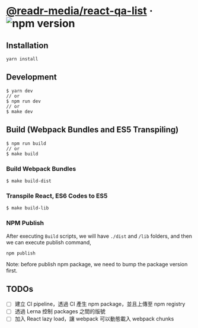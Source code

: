 # [@readr-media/react-qa-list](https://www.npmjs.com/package/@readr-media/react-qa-list) &middot; ![npm version](https://img.shields.io/npm/v/@readr-media/react-qa-list.svg?style=flat)

## Installation
`yarn install`

## Development
```
$ yarn dev
// or
$ npm run dev
// or
$ make dev
```

## Build (Webpack Bundles and ES5 Transpiling)
```
$ npm run build
// or
$ make build
```

### Build Webpack Bundles
```
$ make build-dist
```

### Transpile React, ES6 Codes to ES5
```
$ make build-lib
```

### NPM Publish
After executing `Build` scripts, we will have `./dist` and `/lib` folders,
and then we can execute publish command,
```
npm publish
```

Note: before publish npm package, we need to bump the package version first.


## TODOs
- [ ] 建立 CI pipeline，透過 CI 產生 npm package，並且上傳至 npm registry
- [ ] 透過 Lerna 控制 packages 之間的版號
- [ ] 加入 React lazy load，讓 webpack 可以動態載入 webpack chunks
